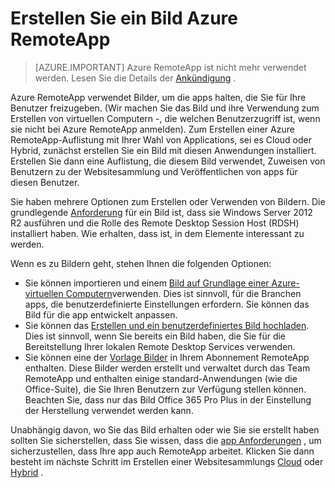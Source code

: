 <properties
    pageTitle="Erstellen Sie ein Bild Azure RemoteApp | Microsoft Azure"
    description="Erfahren Sie mehr über die Optionen zum Erstellen von Bildern für Azure RemoteApp zur Verfügung."
    services="remoteapp"
    documentationCenter=""
    authors="lizap"
    manager="mbaldwin" />

<tags
    ms.service="remoteapp"
    ms.workload="compute"
    ms.tgt_pltfrm="na"
    ms.devlang="na"
    ms.topic="article"
    ms.date="08/15/2016"
    ms.author="elizapo" />



# <a name="create-an-azure-remoteapp-image"></a>Erstellen Sie ein Bild Azure RemoteApp

> [AZURE.IMPORTANT]
> Azure RemoteApp ist nicht mehr verwendet werden. Lesen Sie die Details der [Ankündigung](https://go.microsoft.com/fwlink/?linkid=821148) .

Azure RemoteApp verwendet Bilder, um die apps halten, die Sie für Ihre Benutzer freizugeben. (Wir machen Sie das Bild und ihre Verwendung zum Erstellen von virtuellen Computern -, die welchen Benutzerzugriff ist, wenn sie nicht bei Azure RemoteApp anmelden). Zum Erstellen einer Azure RemoteApp-Auflistung mit Ihrer Wahl von Applications, sei es Cloud oder Hybrid, zunächst erstellen Sie ein Bild mit diesen Anwendungen installiert. Erstellen Sie dann eine Auflistung, die diesem Bild verwendet, Zuweisen von Benutzern zu der Websitesammlung und Veröffentlichen von apps für diesen Benutzer.

Sie haben mehrere Optionen zum Erstellen oder Verwenden von Bildern. Die grundlegende [Anforderung](remoteapp-imagereqs.md) für ein Bild ist, dass sie Windows Server 2012 R2 ausführen und die Rolle des Remote Desktop Session Host (RDSH) installiert haben. Wie erhalten, dass ist, in dem Elemente interessant zu werden.

Wenn es zu Bildern geht, stehen Ihnen die folgenden Optionen:

- Sie können importieren und einem [Bild auf Grundlage einer Azure-virtuellen Computern](remoteapp-image-on-azurevm.md)verwenden. Dies ist sinnvoll, für die Branchen apps, die benutzerdefinierte Einstellungen erfordern. Sie können das Bild für die app entwickelt anpassen.
- Sie können das [Erstellen und ein benutzerdefiniertes Bild hochladen](remoteapp-create-custom-image.md). Dies ist sinnvoll, wenn Sie bereits ein Bild haben, die Sie für die Bereitstellung Ihrer lokalen Remote Desktop Services verwenden.
- Sie können eine der [Vorlage Bilder](remoteapp-images.md) in Ihrem Abonnement RemoteApp enthalten. Diese Bilder werden erstellt und verwaltet durch das Team RemoteApp und enthalten einige standard-Anwendungen (wie die Office-Suite), die Sie Ihren Benutzern zur Verfügung stellen können. Beachten Sie, dass nur das Bild Office 365 Pro Plus in der Einstellung der Herstellung verwendet werden kann.

Unabhängig davon, wo Sie das Bild erhalten oder wie Sie sie erstellt haben sollten Sie sicherstellen, dass Sie wissen, dass die [app Anforderungen](remoteapp-appreqs.md) , um sicherzustellen, dass Ihre app auch RemoteApp arbeitet. Klicken Sie dann besteht im nächste Schritt im Erstellen einer Websitesammlungs [Cloud](remoteapp-create-cloud-deployment.md) oder [Hybrid](remoteapp-create-hybrid-deployment.md) .

